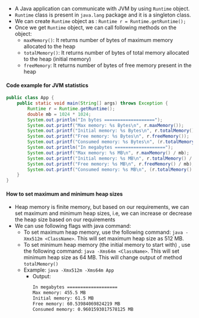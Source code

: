 - A Java application can communicate with JVM by using ```Runtime``` object.
- ```Runtime``` class is present in ```java.lang``` package and it is a singleton class.
- We can create ```Runtime``` object as : ```Runtime r = Runtime.getRuntime();```
- Once we get ```Runtime``` object, we can call following methods on the object:
	- ```maxMemory()```: It returns number of bytes of maximum memory allocated to the heap
	- ```totalMemory()```: It returns number of bytes of total memory allocated to the heap (initial memory)
	- ```freeMemory```: It returns number of bytes of free memory present in the heap
#### Code example for JVM statistics
```java
public class App {
	public static void main(String[] args) throws Exception {
		Runtime r = Runtime.getRuntime();
		double mb = 1024 * 1024;
		System.out.println("In bytes ===================");
		System.out.printf("Max memory: %s Bytes\n", r.maxMemory());
		System.out.printf("Initial memory: %s Bytes\n", r.totalMemory());
		System.out.printf("Free memory: %s Bytes\n", r.freeMemory());
		System.out.printf("Consumed memory: %s Bytes\n", (r.totalMemory() -r.freeMemory()));
		System.out.println("In megabytes ===================");
		System.out.printf("Max memory: %s MB\n", r.maxMemory() / mb);
		System.out.printf("Initial memory: %s MB\n", r.totalMemory() / mb);
		System.out.printf("Free memory: %s MB\n", r.freeMemory() / mb);
		System.out.printf("Consumed memory: %s MB\n", (r.totalMemory() - r.freeMemory()) / mb);
	}
}
```
#### How to set maximum and minimum heap sizes
- Heap memory is finite memory, but based on our requirements, we can set maximum and minimum heap sizes, i.e, we can increase or decrease the heap size based on our requirements
- We can use following flags with java command:
	- To set maximum heap memory, use the following command: ```java -Xmx512m <ClassName>```. This will set maximum heap size as 512 MB.
	- To set minimum heap memory (the initial memory to start with) , use the following command: ```java -Xms64m <ClassName>```. This will set minimum heap size as 64 MB. This will change output of method ```totalMemory()```
	- Example: ```java -Xmx512m -Xms64m App```
		- Output: 
			```bash 
			In megabytes ===================
			Max memory: 455.5 MB
			Initial memory: 61.5 MB
			Free memory: 60.53984069824219 MB
			Consumed memory: 0.9601593017578125 MB
```
